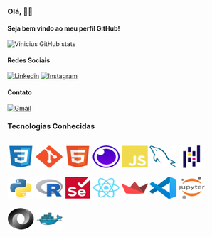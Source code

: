 ### Olá, 👋🏼
#### Seja bem vindo ao meu perfil GitHub!

![Vinicius GitHub stats](https://github-readme-stats.vercel.app/api?username=vinicius-vazo&show_icons=true&theme=dracula)
#### Redes Sociais
[![Linkedin](https://img.shields.io/badge/LinkedIn-0077B5?style=for-the-badge&logo=linkedin&logoColor=white)](https://www.linkedin.com/in/viniciusvazo/)
[![Instagram](https://img.shields.io/badge/Instagram-E4405F?style=for-the-badge&logo=instagram&logoColor=white)](https://www.instagram.com/vinicius_odin/)
#### Contato
[![Gmail](https://img.shields.io/badge/Gmail-D14836?style=for-the-badge&logo=gmail&logoColor=white)](vinicius.correios@gmail.com)

### Tecnologias Conhecidas
<div style="display: inline_blok"><br>
    <img alig="center" height="50" width="60" alt="css" src="https://github.com/devicons/devicon/blob/master/icons/css3/css3-original.svg"/>
    <img alig="center" height="50" width="60" alt="css" src="https://github.com/devicons/devicon/blob/master/icons/git/git-original.svg"/>
    <img alig="center" height="50" width="60" alt="css" src="https://github.com/devicons/devicon/blob/master/icons/html5/html5-original.svg"/>
    <img alig="center" height="50" width="60" alt="css" src="https://github.com/devicons/devicon/blob/master/icons/insomnia/insomnia-original.svg"/>
    <img alig="center" height="50" width="60" alt="css" src="https://github.com/devicons/devicon/blob/master/icons/javascript/javascript-plain.svg"/>
    <img alig="center" height="50" width="60" alt="css" src="https://github.com/devicons/devicon/blob/master/icons/mysql/mysql-original.svg"/>
    <img alig="center" height="50" width="60" alt="css" src="https://github.com/devicons/devicon/blob/master/icons/pandas/pandas-original.svg"/>
<div style="display: inline_blok"><br>
    <img alig="center" height="50" width="60" alt="css" src="https://github.com/devicons/devicon/blob/master/icons/python/python-original.svg"/>
    <img alig="center" height="50" width="60" alt="css" src="https://github.com/devicons/devicon/blob/master/icons/r/r-original.svg"/>
    <img alig="center" height="50" width="60" alt="css" src="https://github.com/devicons/devicon/blob/master/icons/selenium/selenium-original.svg"/>
    <img alig="center" height="50" width="60" alt="css" src="https://github.com/devicons/devicon/blob/master/icons/react/react-original.svg"/>
    <img alig="center" height="50" width="60" alt="css" src="https://github.com/devicons/devicon/blob/master/icons/streamlit/streamlit-original.svg"/>
    <img alig="center" height="50" width="60" alt="css" src="https://github.com/devicons/devicon/blob/master/icons/vscode/vscode-original.svg"/>
    <img alig="center" height="50" width="60" alt="css" src="https://github.com/devicons/devicon/blob/master/icons/jupyter/jupyter-original-wordmark.svg"/>
</div>
<div style="display: inline_blok"><br>
  <img alig="center" height="50" width="60" alt="css" src="https://github.com/devicons/devicon/blob/master/icons/json/json-original.svg"/>
  <img alig="center" height="50" width="60" alt="css" src="https://github.com/devicons/devicon/blob/master/icons/docker/docker-original.svg"/>
</div>
